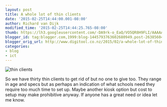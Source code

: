 ```yaml
---
layout: post
title: A whole lot of thin clients
date: '2015-02-25T14:44:00.001-08:00'
author: Richard van Dijk
modified_time: '2015-02-25T14:44:25.765-08:00'
thumb: https://lh3.googleusercontent.com/-DA9rk-o_EaQ/VO5QR8H9FLI/AAAAAAAAAEw/hrcGXVKaPws/s72-c/blogger-image-666270788.jpg
blogger_id: tag:blogger.com,1999:blog-1445793763602680949.post-2638560410195884863
blogger_orig_url: http://www.digitool.co.nz/2015/02/a-whole-lot-of-thin-clients.html
categories:
- blog
- ict
---
```

![thin clients](https://lh3.googleusercontent.com/-DA9rk-o_EaQ/VO5QR8H9FLI/AAAAAAAAAEw/hrcGXVKaPws/s640/blogger-image-666270788.jpg)

So we have thirty thin clients to get rid of but no one to give too. They range in age and specs but as perhaps an indication of what schools need they require too much time to set up. Maybe another kiosk option but cost to setup may make prohibitive anyway. If anyone has a great need or idea let me know.
